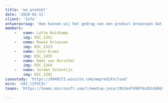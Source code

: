 ```yaml
---
title: 'we predikt'
date: '2020-01-11'
client: 'Info'
ontwerpvraag: 'Hoe kunnen wij het gedrag van een product ontwerpen dat gebruik maakt van kennis uit het netwerk om voorspellingen te doen over de toekomstige wensen van de gebruiker?'
members:
    -   name: Lotte Huiskamp
        img: DSC_1341
    -   name: Rowie Driessen
        img: DSC_1323
    -   name: Sico Kroes
        img: DSC_1455
    -   name: Demi van Oirschot
        img: DSC_1344
    -   name: Jordan Valentijn
        img: DSC_1291
casestudy: 'https://0949273.wixsite.com/weprediktcloud'
miro: 'o9J_lZfVCZc'
teams: 'https://teams.microsoft.com/l/meetup-join/19%3a4f4907dcd51d40d3a8c312cb06bd8cd7%40thread.tacv2/1611095199201?context=%7b%22Tid%22%3a%22ca6fbace-7cba-4d53-8681-a06284f7ff46%22%2c%22Oid%22%3a%22100e5047-8c80-4681-bea6-926cb60256f0%22%7d'

---
```




